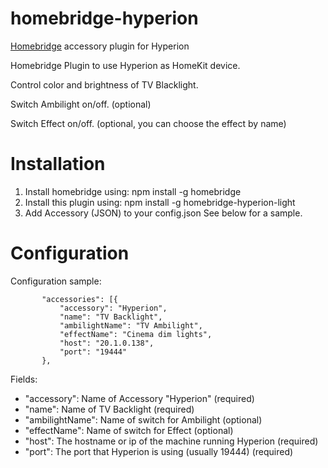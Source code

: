 # homebridge-hyperion
[Homebridge](https://github.com/nfarina/homebridge) accessory plugin for Hyperion

Homebridge Plugin to use Hyperion as HomeKit device.
  
Control color and brightness of TV Blacklight.

Switch Ambilight on/off. (optional)

Switch Effect on/off. (optional, you can choose the effect by name)

# Installation

1. Install homebridge using: npm install -g homebridge
2. Install this plugin using: npm install -g homebridge-hyperion-light
3. Add Accessory (JSON) to your config.json See below for a sample.

# Configuration

Configuration sample:

 ```
        "accessories": [{
            "accessory": "Hyperion",
            "name": "TV Backlight",
            "ambilightName": "TV Ambilight",
            "effectName": "Cinema dim lights",
            "host": "20.1.0.138",
            "port": "19444"
        },
```

Fields:

* "accessory": Name of Accessory "Hyperion" (required)
* "name": Name of TV Backlight (required)
* "ambilightName": Name of switch for Ambilight (optional)
* "effectName": Name of switch for Effect (optional)
* "host": The hostname or ip of the machine running Hyperion (required)
* "port": The port that Hyperion is using (usually 19444) (required)

